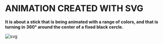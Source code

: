 # ANIMATION CREATED WITH SVG

**It is about a stick that is being animated with a range of colors, and that is turning in 360° around the center of a fixed black cercle.**

![svg](https://user-images.githubusercontent.com/46227550/57969224-5e761c00-7964-11e9-966f-7adc3cc1e5ea.PNG)
